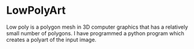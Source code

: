 # LowPolyArt
Low poly is a polygon mesh in 3D computer graphics that has a relatively small number of polygons. I have programmed a python program which creates a polyart of the input image.
